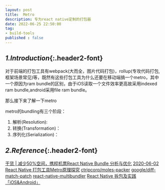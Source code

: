 ```yaml
---
layout: post
title:  Metro
description: 专为react native定制的打包器
date: 2022-06-25 22:50:00
tag:
- build-tools
published : false 
---
```

## *1.Introduction*{:.header2-font}
对于前端的打包工具有webpack(大而全，图片代码打包)，rollup(专攻代码打包,框架场景常见)等，既然有这些打包工具为什么还要在移动端搞一个metro，其中一个原因为ram bundle的区别，由于iOS读取一个文件效率更高故采用indexed ram bundle,android采用file ram bundle。

那么接下来了解一下metro

metro的bundling有三个阶段：
1. 解析(Resolution):
2. 转换(Transformation)：
3. 序列化(Serialization)：

## *2.Reference*{:.header2-font}
[干货 | 减少50%空间，携程机票React Native Bundle 分析与优化](https://mp.weixin.qq.com/s/aajdqmpCLKvGaokL4Qp1tg)
[2020-06-02 React Native 打包工具Metro原理探究](https://www.jianshu.com/p/b02f719d6107)
[ctripcorp/moles-packer](https://github.com/ctripcorp/moles-packer)
[google/diff-match-patch](https://github.com/google/diff-match-patch)
[react-native-multibundler](https://github.com/smallnew/react-native-multibundler)
[React Native 拆包及实践「iOS&Android」](https://juejin.cn/post/6844903855805693965#heading-4)